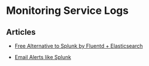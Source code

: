 # Monitoring Service Logs


## Articles

-   [Free Alternative to Splunk by Fluentd + Elasticsearch](/articles/free-alternative-to-splunk-by-fluentd.md)

-   [Email Alerts like Splunk](/articles/splunk-like-grep-and-alert-email.md)
